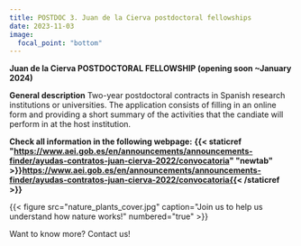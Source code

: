 ```yaml
---
title: POSTDOC 3. Juan de la Cierva postdoctoral fellowships
date: 2023-11-03
image:
  focal_point: "bottom"
---
```


**Juan de la Cierva POSTDOCTORAL FELLOWSHIP (opening soon ~January 2024)**
<!--more-->

**General description**
Two-year postdoctoral contracts in Spanish research institutions or universities. 
The application consists of filling in an online form and providing a short summary of the activities that the candiate will perform in at the host institution. 


**Check all information in the following webpage:**
**{{< staticref "https://www.aei.gob.es/en/announcements/announcements-finder/ayudas-contratos-juan-cierva-2022/convocatoria" "newtab" >}}https://www.aei.gob.es/en/announcements/announcements-finder/ayudas-contratos-juan-cierva-2022/convocatoria{{< /staticref >}}**


<!--more-->

{{< figure src="nature_plants_cover.jpg" caption="Join us to help us understand how nature works!" numbered="true" >}}

<!--more-->
Want to know more? Contact us!
